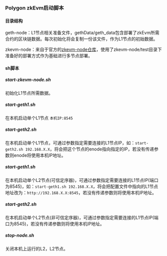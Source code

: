 ### Polygon zkEvm启动脚本

#### 目录结构

geth-node：L1节点相关准备文件，gethData/geth_data包含部署了zkEvm所需合约的区块链数据。每次初始化将会复制一份该文件，作为L1节点的初始数据。

zkevm-node：来自于官方的[zkevm-node仓库](https://github.com/0xPolygonHermez/zkevm-node)，使用了zkevm-node/test目录下准备好的部署方式作为基础进行多节点部署。

#### sh脚本

##### start-zkevm-node.sh

初始化L1节点所需数据。

##### start-geth1.sh

在本机启动单个L1节点  `本机IP:8545`

##### start-geth2.sh

在本机启动单个L1节点，可通过参数指定需要连接的L1节点IP，如：`start-geth2.sh 192.168.X.X`，将会把这个节点的enode指向指定的IP，若没有传递参数则enode将使用本机IP地址。

##### start-geth1.sh

在本机启动单个L2节点(可信定序器)，可通过参数指定需要连接的L1节点IP(端口为8545)，如：`start-geth1.sh 192.168.X.X`，将会把配置文件中指向的L1节点地址改为：`http://192.168.X.X:8545`，若没有传递参数则将使用本机IP地址。

##### start-geth2.sh

在本机启动单个L2节点(非可信定序器)，可通过参数指定需要连接的L1节点IP(端口为8545)，若没有传递参数则将使用本机IP地址。

##### stop-node.sh

关闭本机上运行的L2，L2节点。